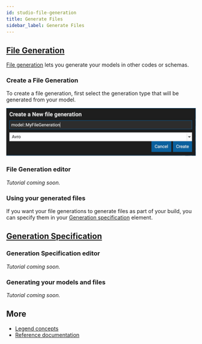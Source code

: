 ```yaml
---
id: studio-file-generation
title: Generate Files
sidebar_label: Generate Files
---
```


## [File Generation](../overview/legend-glossary.md/#file-generation)

[File generation](../overview/legend-glossary.md/#file-generation) lets you generate your models in other codes or schemas.

### Create a File Generation

To create a file generation, first select the generation type that will be generated from your model.

![file generation1](../assets/file_generation.jpg)

### File Generation editor

_Tutorial coming soon._

### Using your generated files

If you want your file generations to generate files as part of your build, you can specify them in your [Generation specification](../overview/legend-glossary.md/#generation-specification) element.

## [Generation Specification](../overview/legend-glossary.md/#generation-specification)

### Generation Specification editor

_Tutorial coming soon._

### Generating your models and files

_Tutorial coming soon._

## More
- [Legend concepts](../overview/legend-glossary.md)
- [Reference documentation](../reference/legend-language.md)